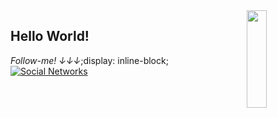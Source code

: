 <a href="https://gifer.com/en/Dtf">
  <img align="right" src="https://bestanimations.com/media/dancers/694962750funny-dance-dancing-animated-gif-image-26.gif" width=25% height=20% />
</a>

## Hello World! 

<i>Follow-me! ↓↓↓</i>;display: inline-block;
[![Social Networks](https://img.shields.io/badge/Social-Networks-green)](https://linktr.ee/jaulin) 
